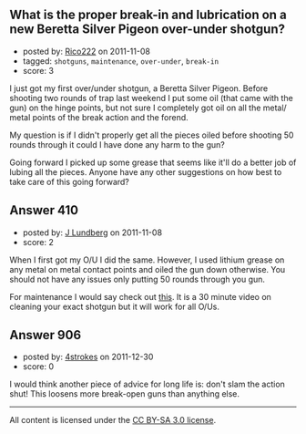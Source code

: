 ## What is the proper break-in and lubrication on a new  Beretta Silver Pigeon over-under shotgun?

- posted by: [Rico222](https://stackexchange.com/users/-1/184-rico222) on 2011-11-08
- tagged: `shotguns`, `maintenance`, `over-under`, `break-in`
- score: 3

I just got my first over/under shotgun, a Beretta Silver Pigeon. Before shooting two rounds of trap last weekend I put some oil (that came with the gun) on the hinge points, but not sure I completely got oil on all the metal/ metal points of the break action and the forend.

My question is if I didn't properly get all the pieces oiled before shooting 50 rounds through it could I have done any harm to the gun?

Going forward I picked up some grease that seems like it'll do a better job of lubing all the pieces.  Anyone have any other suggestions on how best to take care of this going forward?


## Answer 410

- posted by: [J Lundberg](https://stackexchange.com/users/-1/40-j-lundberg) on 2011-11-08
- score: 2

<p>When I first got my O/U I did the same.  However, I used lithium grease on any metal on metal contact points and oiled the gun down otherwise.  You should not have any issues only putting 50 rounds through you gun.</p>

<p>For maintenance I would say check out <a href="http://www.youtube.com/watch?v=U0lLdH1AEf0" rel="nofollow">this</a>.  It is a 30 minute video on cleaning your exact shotgun but it will work for all O/Us.</p>



## Answer 906

- posted by: [4strokes](https://stackexchange.com/users/-1/336-4strokes) on 2011-12-30
- score: 0

I would think another piece of advice for long life is: don't slam the action shut! This loosens more break-open guns than anything else. 



---

All content is licensed under the [CC BY-SA 3.0 license](https://creativecommons.org/licenses/by-sa/3.0/).
